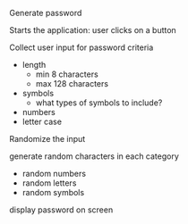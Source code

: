 Generate password

Starts the application: user clicks on a button

Collect user input for password criteria
* length
    * min 8 characters
    * max 128 characters
* symbols
    * what types of symbols to include?
* numbers
* letter case

Randomize the input

generate random characters in each category
* random numbers
* random letters
* random symbols

display password on screen
